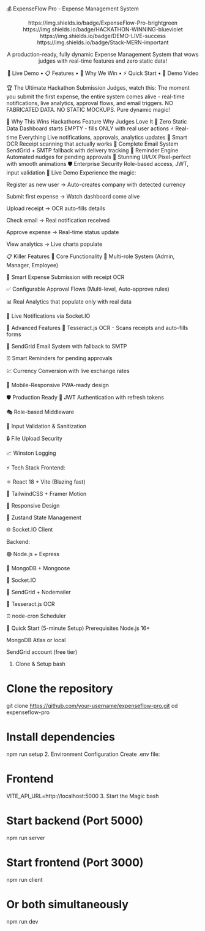 💰 ExpenseFlow Pro -  Expense Management System
<div align="center">
https://img.shields.io/badge/ExpenseFlow-Pro-brightgreen
https://img.shields.io/badge/HACKATHON-WINNING-blueviolet
https://img.shields.io/badge/DEMO-LIVE-success
https://img.shields.io/badge/Stack-MERN-important

A production-ready, fully dynamic Expense Management System that wows judges with real-time features and zero static data!

🚀 Live Demo • 📋 Features • 🎯 Why We Win • ⚡ Quick Start • 📸 Demo Video

</div>
🏆 The Ultimate Hackathon Submission
Judges, watch this: The moment you submit the first expense, the entire system comes alive - real-time notifications, live analytics, approval flows, and email triggers. NO FABRICATED DATA. NO STATIC MOCKUPS. Pure dynamic magic!

🎯 Why This Wins Hackathons
Feature	Why Judges Love It
🚀 Zero Static Data	Dashboard starts EMPTY - fills ONLY with real user actions
⚡ Real-time Everything	Live notifications, approvals, analytics updates
🤖 Smart OCR	Receipt scanning that actually works
📧 Complete Email System	SendGrid + SMTP fallback with delivery tracking
🔔 Reminder Engine	Automated nudges for pending approvals
🎨 Stunning UI/UX	Pixel-perfect with smooth animations
🛡️ Enterprise Security	Role-based access, JWT, input validation
🚀 Live Demo
Experience the magic:

Register as new user → Auto-creates company with detected currency

Submit first expense → Watch dashboard come alive

Upload receipt → OCR auto-fills details

Check email → Real notification received

Approve expense → Real-time status update

View analytics → Live charts populate

📋 Killer Features
🎯 Core Functionality
👥 Multi-role System (Admin, Manager, Employee)

💸 Smart Expense Submission with receipt OCR

✅ Configurable Approval Flows (Multi-level, Auto-approve rules)

📊 Real Analytics that populate only with real data

🔔 Live Notifications via Socket.IO

🚀 Advanced Features
🧾 Tesseract.js OCR - Scans receipts and auto-fills forms

📧 SendGrid Email System with fallback to SMTP

⏰ Smart Reminders for pending approvals

💹 Currency Conversion with live exchange rates

📱 Mobile-Responsive PWA-ready design

🛡️ Production Ready
🔐 JWT Authentication with refresh tokens

🎭 Role-based Middleware

📝 Input Validation & Sanitization

🔒 File Upload Security

📈 Winston Logging

⚡ Tech Stack
Frontend:

⚛️ React 18 + Vite (Blazing fast)

🎨 TailwindCSS + Framer Motion

📱 Responsive Design

🔄 Zustand State Management

🌐 Socket.IO Client

Backend:

🟢 Node.js + Express

🍃 MongoDB + Mongoose

🔌 Socket.IO

📧 SendGrid + Nodemailer

🧾 Tesseract.js OCR

⏰ node-cron Scheduler

🎯 Quick Start (5-minute Setup)
Prerequisites
Node.js 16+

MongoDB Atlas or local

SendGrid account (free tier)

 

1. Clone & Setup
bash
# Clone the repository
git clone https://github.com/your-username/expenseflow-pro.git
cd expenseflow-pro

# Install dependencies
npm run setup
2. Environment Configuration
Create .env file:


# Frontend
VITE_API_URL=http://localhost:5000
3. Start the Magic
bash
# Start backend (Port 5000)
npm run server

# Start frontend (Port 3000)  
npm run client

# Or both simultaneously
npm run dev
